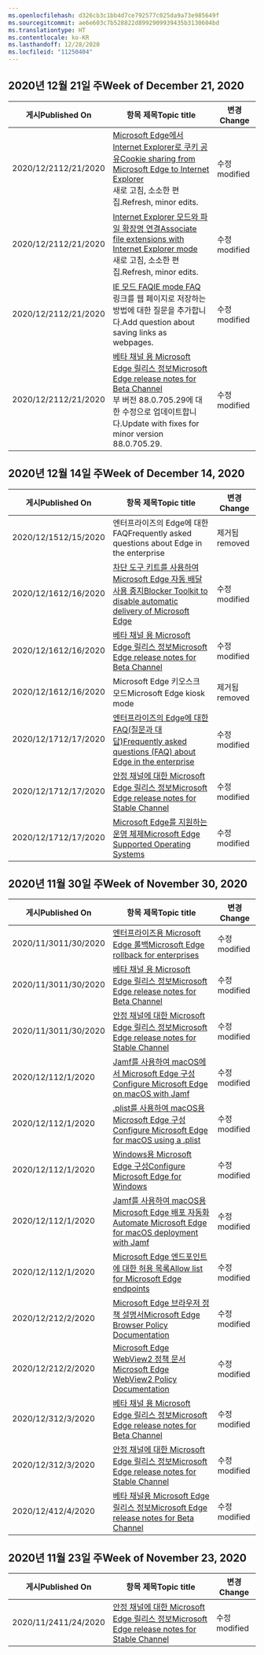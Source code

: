 ```yaml
---
ms.openlocfilehash: d326cb3c1bb4d7ce792577c025da9a73e985649f
ms.sourcegitcommit: ae6e603c7b528822d8992909939435b3130604bd
ms.translationtype: HT
ms.contentlocale: ko-KR
ms.lasthandoff: 12/28/2020
ms.locfileid: "11250404"
---
```

<!-- This file is generated automatically each week. Changes made to this file will be overwritten.-->

## <span data-ttu-id="1ca8d-101">2020년 12월 21일 주</span><span class="sxs-lookup"><span data-stu-id="1ca8d-101">Week of December 21, 2020</span></span>

| <span data-ttu-id="1ca8d-102">게시</span><span class="sxs-lookup"><span data-stu-id="1ca8d-102">Published On</span></span> |<span data-ttu-id="1ca8d-103">항목 제목</span><span class="sxs-lookup"><span data-stu-id="1ca8d-103">Topic title</span></span> | <span data-ttu-id="1ca8d-104">변경</span><span class="sxs-lookup"><span data-stu-id="1ca8d-104">Change</span></span> |
|------|------------|--------|
| <span data-ttu-id="1ca8d-105">2020/12/21</span><span class="sxs-lookup"><span data-stu-id="1ca8d-105">12/21/2020</span></span> | [<span data-ttu-id="1ca8d-106">Microsoft Edge에서 Internet Explorer로 쿠키 공유</span><span class="sxs-lookup"><span data-stu-id="1ca8d-106">Cookie sharing from Microsoft Edge to Internet Explorer</span></span>](/DeployEdge/edge-ie-mode-add-guidance-cookieshare)<br><span data-ttu-id="1ca8d-107">새로 고침, 소소한 편집.</span><span class="sxs-lookup"><span data-stu-id="1ca8d-107">Refresh, minor edits.</span></span> | <span data-ttu-id="1ca8d-108">수정</span><span class="sxs-lookup"><span data-stu-id="1ca8d-108">modified</span></span> |
| <span data-ttu-id="1ca8d-109">2020/12/21</span><span class="sxs-lookup"><span data-stu-id="1ca8d-109">12/21/2020</span></span> | [<span data-ttu-id="1ca8d-110">Internet Explorer 모드와 파일 확장명 연결</span><span class="sxs-lookup"><span data-stu-id="1ca8d-110">Associate file extensions with Internet Explorer mode</span></span>](/DeployEdge/edge-ie-mode-add-guidance-filetype-associations)<br><span data-ttu-id="1ca8d-111">새로 고침, 소소한 편집.</span><span class="sxs-lookup"><span data-stu-id="1ca8d-111">Refresh, minor edits.</span></span> | <span data-ttu-id="1ca8d-112">수정</span><span class="sxs-lookup"><span data-stu-id="1ca8d-112">modified</span></span> |
| <span data-ttu-id="1ca8d-113">2020/12/21</span><span class="sxs-lookup"><span data-stu-id="1ca8d-113">12/21/2020</span></span> | [<span data-ttu-id="1ca8d-114">IE 모드 FAQ</span><span class="sxs-lookup"><span data-stu-id="1ca8d-114">IE mode FAQ</span></span>](/DeployEdge/edge-ie-mode-faq)<br><span data-ttu-id="1ca8d-115">링크를 웹 페이지로 저장하는 방법에 대한 질문을 추가합니다.</span><span class="sxs-lookup"><span data-stu-id="1ca8d-115">Add question about saving links as webpages.</span></span> | <span data-ttu-id="1ca8d-116">수정</span><span class="sxs-lookup"><span data-stu-id="1ca8d-116">modified</span></span> |
| <span data-ttu-id="1ca8d-117">2020/12/21</span><span class="sxs-lookup"><span data-stu-id="1ca8d-117">12/21/2020</span></span> | [<span data-ttu-id="1ca8d-118">베타 채널 용 Microsoft Edge 릴리스 정보</span><span class="sxs-lookup"><span data-stu-id="1ca8d-118">Microsoft Edge release notes for Beta Channel</span></span>](/DeployEdge/microsoft-edge-relnote-beta-channel)<br><span data-ttu-id="1ca8d-119">부 버전 88.0.705.29에 대한 수정으로 업데이트합니다.</span><span class="sxs-lookup"><span data-stu-id="1ca8d-119">Update with fixes for minor version 88.0.705.29.</span></span> | <span data-ttu-id="1ca8d-120">수정</span><span class="sxs-lookup"><span data-stu-id="1ca8d-120">modified</span></span> |


## <span data-ttu-id="1ca8d-121">2020년 12월 14일 주</span><span class="sxs-lookup"><span data-stu-id="1ca8d-121">Week of December 14, 2020</span></span>


| <span data-ttu-id="1ca8d-122">게시</span><span class="sxs-lookup"><span data-stu-id="1ca8d-122">Published On</span></span> |<span data-ttu-id="1ca8d-123">항목 제목</span><span class="sxs-lookup"><span data-stu-id="1ca8d-123">Topic title</span></span> | <span data-ttu-id="1ca8d-124">변경</span><span class="sxs-lookup"><span data-stu-id="1ca8d-124">Change</span></span> |
|------|------------|--------|
| <span data-ttu-id="1ca8d-125">2020/12/15</span><span class="sxs-lookup"><span data-stu-id="1ca8d-125">12/15/2020</span></span> | <span data-ttu-id="1ca8d-126">엔터프라이즈의 Edge에 대한 FAQ</span><span class="sxs-lookup"><span data-stu-id="1ca8d-126">Frequently asked questions about Edge in the enterprise</span></span> | <span data-ttu-id="1ca8d-127">제거됨</span><span class="sxs-lookup"><span data-stu-id="1ca8d-127">removed</span></span> |
| <span data-ttu-id="1ca8d-128">2020/12/16</span><span class="sxs-lookup"><span data-stu-id="1ca8d-128">12/16/2020</span></span> | [<span data-ttu-id="1ca8d-129">차단 도구 키트를 사용하여 Microsoft Edge 자동 배달 사용 중지</span><span class="sxs-lookup"><span data-stu-id="1ca8d-129">Blocker Toolkit to disable automatic delivery of Microsoft Edge</span></span>](/DeployEdge/microsoft-edge-blocker-toolkit) | <span data-ttu-id="1ca8d-130">수정</span><span class="sxs-lookup"><span data-stu-id="1ca8d-130">modified</span></span> |
| <span data-ttu-id="1ca8d-131">2020/12/16</span><span class="sxs-lookup"><span data-stu-id="1ca8d-131">12/16/2020</span></span> | [<span data-ttu-id="1ca8d-132">베타 채널 용 Microsoft Edge 릴리스 정보</span><span class="sxs-lookup"><span data-stu-id="1ca8d-132">Microsoft Edge release notes for Beta Channel</span></span>](/DeployEdge/microsoft-edge-relnote-beta-channel) | <span data-ttu-id="1ca8d-133">수정</span><span class="sxs-lookup"><span data-stu-id="1ca8d-133">modified</span></span> |
| <span data-ttu-id="1ca8d-134">2020/12/16</span><span class="sxs-lookup"><span data-stu-id="1ca8d-134">12/16/2020</span></span> | <span data-ttu-id="1ca8d-135">Microsoft Edge 키오스크 모드</span><span class="sxs-lookup"><span data-stu-id="1ca8d-135">Microsoft Edge kiosk mode</span></span> | <span data-ttu-id="1ca8d-136">제거됨</span><span class="sxs-lookup"><span data-stu-id="1ca8d-136">removed</span></span> |
| <span data-ttu-id="1ca8d-137">2020/12/17</span><span class="sxs-lookup"><span data-stu-id="1ca8d-137">12/17/2020</span></span> | [<span data-ttu-id="1ca8d-138">엔터프라이즈의 Edge에 대한 FAQ(질문과 대답)</span><span class="sxs-lookup"><span data-stu-id="1ca8d-138">Frequently asked questions (FAQ) about Edge in the enterprise</span></span>](/DeployEdge/faqs-edge-in-the-enterprise) | <span data-ttu-id="1ca8d-139">수정</span><span class="sxs-lookup"><span data-stu-id="1ca8d-139">modified</span></span> |
| <span data-ttu-id="1ca8d-140">2020/12/17</span><span class="sxs-lookup"><span data-stu-id="1ca8d-140">12/17/2020</span></span> | [<span data-ttu-id="1ca8d-141">안정 채널에 대한 Microsoft Edge 릴리스 정보</span><span class="sxs-lookup"><span data-stu-id="1ca8d-141">Microsoft Edge release notes for Stable Channel</span></span>](/DeployEdge/microsoft-edge-relnote-stable-channel) | <span data-ttu-id="1ca8d-142">수정</span><span class="sxs-lookup"><span data-stu-id="1ca8d-142">modified</span></span> |
| <span data-ttu-id="1ca8d-143">2020/12/17</span><span class="sxs-lookup"><span data-stu-id="1ca8d-143">12/17/2020</span></span> | [<span data-ttu-id="1ca8d-144">Microsoft Edge를 지원하는 운영 체제</span><span class="sxs-lookup"><span data-stu-id="1ca8d-144">Microsoft Edge Supported Operating Systems</span></span>](/DeployEdge/microsoft-edge-supported-operating-systems) | <span data-ttu-id="1ca8d-145">수정</span><span class="sxs-lookup"><span data-stu-id="1ca8d-145">modified</span></span> |


## <span data-ttu-id="1ca8d-146">2020년 11월 30일 주</span><span class="sxs-lookup"><span data-stu-id="1ca8d-146">Week of November 30, 2020</span></span>


| <span data-ttu-id="1ca8d-147">게시</span><span class="sxs-lookup"><span data-stu-id="1ca8d-147">Published On</span></span> |<span data-ttu-id="1ca8d-148">항목 제목</span><span class="sxs-lookup"><span data-stu-id="1ca8d-148">Topic title</span></span> | <span data-ttu-id="1ca8d-149">변경</span><span class="sxs-lookup"><span data-stu-id="1ca8d-149">Change</span></span> |
|------|------------|--------|
| <span data-ttu-id="1ca8d-150">2020/11/30</span><span class="sxs-lookup"><span data-stu-id="1ca8d-150">11/30/2020</span></span> | [<span data-ttu-id="1ca8d-151">엔터프라이즈용 Microsoft Edge 롤백</span><span class="sxs-lookup"><span data-stu-id="1ca8d-151">Microsoft Edge rollback for enterprises</span></span>](/DeployEdge/edge-learnmore-rollback) | <span data-ttu-id="1ca8d-152">수정</span><span class="sxs-lookup"><span data-stu-id="1ca8d-152">modified</span></span> |
| <span data-ttu-id="1ca8d-153">2020/11/30</span><span class="sxs-lookup"><span data-stu-id="1ca8d-153">11/30/2020</span></span> | [<span data-ttu-id="1ca8d-154">베타 채널 용 Microsoft Edge 릴리스 정보</span><span class="sxs-lookup"><span data-stu-id="1ca8d-154">Microsoft Edge release notes for Beta Channel</span></span>](/DeployEdge/microsoft-edge-relnote-beta-channel) | <span data-ttu-id="1ca8d-155">수정</span><span class="sxs-lookup"><span data-stu-id="1ca8d-155">modified</span></span> |
| <span data-ttu-id="1ca8d-156">2020/11/30</span><span class="sxs-lookup"><span data-stu-id="1ca8d-156">11/30/2020</span></span> | [<span data-ttu-id="1ca8d-157">안정 채널에 대한 Microsoft Edge 릴리스 정보</span><span class="sxs-lookup"><span data-stu-id="1ca8d-157">Microsoft Edge release notes for Stable Channel</span></span>](/DeployEdge/microsoft-edge-relnote-stable-channel) | <span data-ttu-id="1ca8d-158">수정</span><span class="sxs-lookup"><span data-stu-id="1ca8d-158">modified</span></span> |
| <span data-ttu-id="1ca8d-159">2020/12/1</span><span class="sxs-lookup"><span data-stu-id="1ca8d-159">12/1/2020</span></span> | [<span data-ttu-id="1ca8d-160">Jamf를 사용하여 macOS에서 Microsoft Edge 구성</span><span class="sxs-lookup"><span data-stu-id="1ca8d-160">Configure Microsoft Edge on macOS with Jamf</span></span>](/DeployEdge/configure-microsoft-edge-on-mac-jamf) | <span data-ttu-id="1ca8d-161">수정</span><span class="sxs-lookup"><span data-stu-id="1ca8d-161">modified</span></span> |
| <span data-ttu-id="1ca8d-162">2020/12/1</span><span class="sxs-lookup"><span data-stu-id="1ca8d-162">12/1/2020</span></span> | [<span data-ttu-id="1ca8d-163">.plist를 사용하여 macOS용 Microsoft Edge 구성</span><span class="sxs-lookup"><span data-stu-id="1ca8d-163">Configure Microsoft Edge for macOS using a .plist</span></span>](/DeployEdge/configure-microsoft-edge-on-mac) | <span data-ttu-id="1ca8d-164">수정</span><span class="sxs-lookup"><span data-stu-id="1ca8d-164">modified</span></span> |
| <span data-ttu-id="1ca8d-165">2020/12/1</span><span class="sxs-lookup"><span data-stu-id="1ca8d-165">12/1/2020</span></span> | [<span data-ttu-id="1ca8d-166">Windows용 Microsoft Edge 구성</span><span class="sxs-lookup"><span data-stu-id="1ca8d-166">Configure Microsoft Edge for Windows</span></span>](/DeployEdge/configure-microsoft-edge) | <span data-ttu-id="1ca8d-167">수정</span><span class="sxs-lookup"><span data-stu-id="1ca8d-167">modified</span></span> |
| <span data-ttu-id="1ca8d-168">2020/12/1</span><span class="sxs-lookup"><span data-stu-id="1ca8d-168">12/1/2020</span></span> | [<span data-ttu-id="1ca8d-169">Jamf를 사용하여 macOS용 Microsoft Edge 배포 자동화</span><span class="sxs-lookup"><span data-stu-id="1ca8d-169">Automate Microsoft Edge for macOS deployment with Jamf</span></span>](/DeployEdge/deploy-edge-mac-jamf) | <span data-ttu-id="1ca8d-170">수정</span><span class="sxs-lookup"><span data-stu-id="1ca8d-170">modified</span></span> |
| <span data-ttu-id="1ca8d-171">2020/12/1</span><span class="sxs-lookup"><span data-stu-id="1ca8d-171">12/1/2020</span></span> | [<span data-ttu-id="1ca8d-172">Microsoft Edge 엔드포인트에 대한 허용 목록</span><span class="sxs-lookup"><span data-stu-id="1ca8d-172">Allow list for Microsoft Edge endpoints</span></span>](/DeployEdge/microsoft-edge-security-endpoints) | <span data-ttu-id="1ca8d-173">수정</span><span class="sxs-lookup"><span data-stu-id="1ca8d-173">modified</span></span> |
| <span data-ttu-id="1ca8d-174">2020/12/2</span><span class="sxs-lookup"><span data-stu-id="1ca8d-174">12/2/2020</span></span> | [<span data-ttu-id="1ca8d-175">Microsoft Edge 브라우저 정책 설명서</span><span class="sxs-lookup"><span data-stu-id="1ca8d-175">Microsoft Edge Browser Policy Documentation</span></span>](/DeployEdge/microsoft-edge-policies) | <span data-ttu-id="1ca8d-176">수정</span><span class="sxs-lookup"><span data-stu-id="1ca8d-176">modified</span></span> |
| <span data-ttu-id="1ca8d-177">2020/12/2</span><span class="sxs-lookup"><span data-stu-id="1ca8d-177">12/2/2020</span></span> | [<span data-ttu-id="1ca8d-178">Microsoft Edge WebView2 정책 문서</span><span class="sxs-lookup"><span data-stu-id="1ca8d-178">Microsoft Edge WebView2 Policy Documentation</span></span>](/DeployEdge/microsoft-edge-webview-policies) | <span data-ttu-id="1ca8d-179">수정</span><span class="sxs-lookup"><span data-stu-id="1ca8d-179">modified</span></span> |
| <span data-ttu-id="1ca8d-180">2020/12/3</span><span class="sxs-lookup"><span data-stu-id="1ca8d-180">12/3/2020</span></span> | [<span data-ttu-id="1ca8d-181">베타 채널 용 Microsoft Edge 릴리스 정보</span><span class="sxs-lookup"><span data-stu-id="1ca8d-181">Microsoft Edge release notes for Beta Channel</span></span>](/DeployEdge/microsoft-edge-relnote-beta-channel) | <span data-ttu-id="1ca8d-182">수정</span><span class="sxs-lookup"><span data-stu-id="1ca8d-182">modified</span></span> |
| <span data-ttu-id="1ca8d-183">2020/12/3</span><span class="sxs-lookup"><span data-stu-id="1ca8d-183">12/3/2020</span></span> | [<span data-ttu-id="1ca8d-184">안정 채널에 대한 Microsoft Edge 릴리스 정보</span><span class="sxs-lookup"><span data-stu-id="1ca8d-184">Microsoft Edge release notes for Stable Channel</span></span>](/DeployEdge/microsoft-edge-relnote-stable-channel) | <span data-ttu-id="1ca8d-185">수정</span><span class="sxs-lookup"><span data-stu-id="1ca8d-185">modified</span></span> |
| <span data-ttu-id="1ca8d-186">2020/12/4</span><span class="sxs-lookup"><span data-stu-id="1ca8d-186">12/4/2020</span></span> | [<span data-ttu-id="1ca8d-187">베타 채널용 Microsoft Edge 릴리스 정보</span><span class="sxs-lookup"><span data-stu-id="1ca8d-187">Microsoft Edge release notes for Beta Channel</span></span>](/DeployEdge/microsoft-edge-relnote-beta-channel) | <span data-ttu-id="1ca8d-188">수정</span><span class="sxs-lookup"><span data-stu-id="1ca8d-188">modified</span></span> |


## <span data-ttu-id="1ca8d-189">2020년 11월 23일 주</span><span class="sxs-lookup"><span data-stu-id="1ca8d-189">Week of November 23, 2020</span></span>


| <span data-ttu-id="1ca8d-190">게시</span><span class="sxs-lookup"><span data-stu-id="1ca8d-190">Published On</span></span> |<span data-ttu-id="1ca8d-191">항목 제목</span><span class="sxs-lookup"><span data-stu-id="1ca8d-191">Topic title</span></span> | <span data-ttu-id="1ca8d-192">변경</span><span class="sxs-lookup"><span data-stu-id="1ca8d-192">Change</span></span> |
|------|------------|--------|
| <span data-ttu-id="1ca8d-193">2020/11/24</span><span class="sxs-lookup"><span data-stu-id="1ca8d-193">11/24/2020</span></span> | [<span data-ttu-id="1ca8d-194">안정 채널에 대한 Microsoft Edge 릴리스 정보</span><span class="sxs-lookup"><span data-stu-id="1ca8d-194">Microsoft Edge release notes for Stable Channel</span></span>](/DeployEdge/microsoft-edge-relnote-stable-channel) | <span data-ttu-id="1ca8d-195">수정</span><span class="sxs-lookup"><span data-stu-id="1ca8d-195">modified</span></span> |
